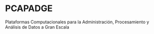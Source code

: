 # PCAPADGE
Plataformas Computacionales para la Administración, Procesamiento y Análisis de Datos a Gran Escala
